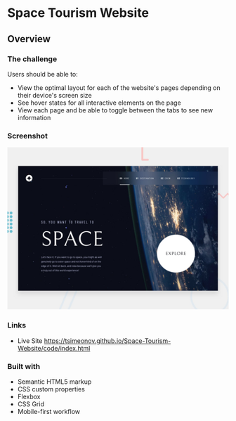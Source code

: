 # Space Tourism Website

## Overview

### The challenge

Users should be able to:

- View the optimal layout for each of the website's pages depending on their device's screen size
- See hover states for all interactive elements on the page
- View each page and be able to toggle between the tabs to see new information

### Screenshot

![](./preview.jpg)

### Links

- Live Site https://tsimeonov.github.io/Space-Tourism-Website/code/index.html

### Built with

- Semantic HTML5 markup
- CSS custom properties
- Flexbox
- CSS Grid
- Mobile-first workflow
 
